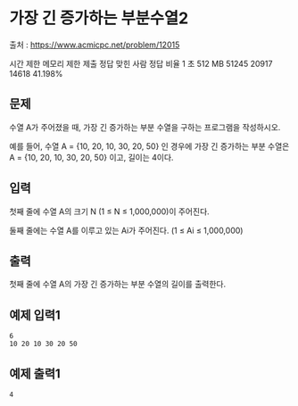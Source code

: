 # 가장 긴 증가하는 부분수열2

출처 : https://www.acmicpc.net/problem/12015

시간 제한	메모리 제한	제출	정답	맞힌 사람	정답 비율
1 초	512 MB	51245	20917	14618	41.198%

## 문제

수열 A가 주어졌을 때, 가장 긴 증가하는 부분 수열을 구하는 프로그램을 작성하시오.

예를 들어, 수열 A = {10, 20, 10, 30, 20, 50} 인 경우에 가장 긴 증가하는 부분 수열은 A = {10, 20, 10, 30, 20, 50} 이고, 길이는 4이다.


## 입력
첫째 줄에 수열 A의 크기 N (1 ≤ N ≤ 1,000,000)이 주어진다.

둘째 줄에는 수열 A를 이루고 있는 Ai가 주어진다. (1 ≤ Ai ≤ 1,000,000)

## 출력
첫째 줄에 수열 A의 가장 긴 증가하는 부분 수열의 길이를 출력한다.
## 예제 입력1
```
6
10 20 10 30 20 50
```

## 예제 출력1
```
4
```